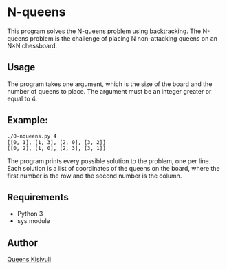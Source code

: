 # N-queens
This program solves the N-queens problem using backtracking. The N-queens problem is the challenge of placing N non-attacking queens on an N×N chessboard.

## Usage
The program takes one argument, which is the size of the board and the number of queens to place. The argument must be an integer greater or equal to 4.

## Example:
```
./0-nqueens.py 4
[[0, 1], [1, 3], [2, 0], [3, 2]]
[[0, 2], [1, 0], [2, 3], [3, 1]]
```

The program prints every possible solution to the problem, one per line. Each solution is a list of coordinates of the queens on the board, where the first number is the row and the second number is the column.

## Requirements
- Python 3
- sys module
## Author
[Queens Kisivuli ](queenskisivuli@gmail.com)

